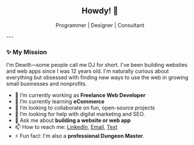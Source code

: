 <h2 align="center">Howdy! 🤠</h2>

<p align="center">
    Programmer | Designer | Consultant
</p>
---

### ✨ My Mission

I'm Dewitt—some people call me DJ for short. I've been building websites and web apps since I was 12 years old. I'm naturally curious about everything but obsessed with finding new ways to use the web in growing small businesses and nonprofits.


- 🔭 I’m currently working as **Freelance Web Developer**
- 🌱 I’m currently learning **eCommerce**
- 👯 I’m looking to collaborate on fun, open-source projects
- 🤔 I’m looking for help with digital marketing and SEO.
- 💬 Ask me about **building a website or web app**
- 📫 How to reach me: [LinkedIn](https://www.linkedin.com/in/dewittbuck/), [Email](mailto:dewitt@zerodaedal.us), [Text](tel:+12095024678)
- ⚡ Fun fact: I'm also a **professional Dungeon Master**.
